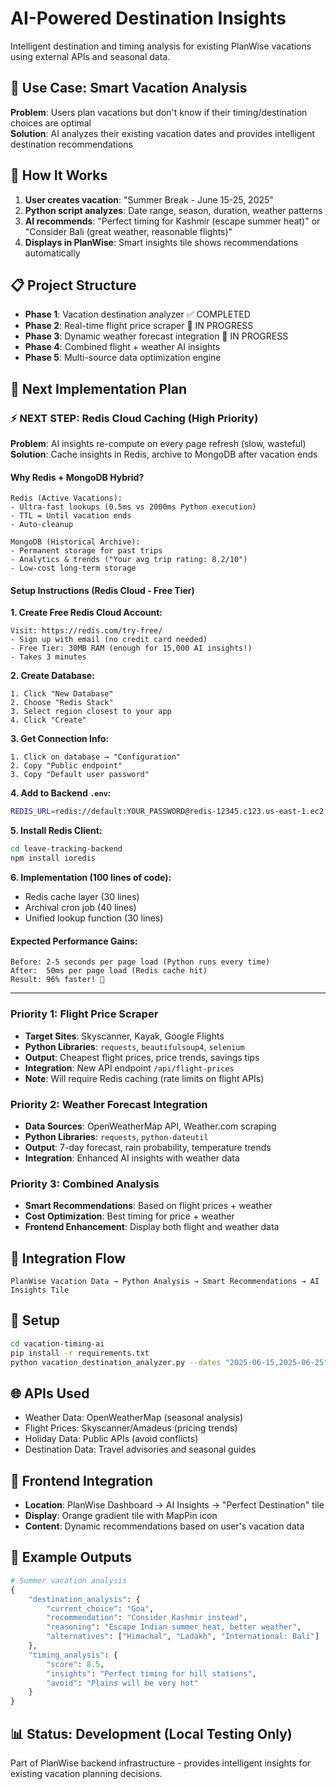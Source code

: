 # AI-Powered Destination Insights

Intelligent destination and timing analysis for existing PlanWise vacations using external APIs and seasonal data.

## 🎯 Use Case: Smart Vacation Analysis
**Problem**: Users plan vacations but don't know if their timing/destination choices are optimal  
**Solution**: AI analyzes their existing vacation dates and provides intelligent destination recommendations

## 🧠 How It Works
1. **User creates vacation**: "Summer Break - June 15-25, 2025" 
2. **Python script analyzes**: Date range, season, duration, weather patterns
3. **AI recommends**: "Perfect timing for Kashmir (escape summer heat)" or "Consider Bali (great weather, reasonable flights)"
4. **Displays in PlanWise**: Smart insights tile shows recommendations automatically

## 📋 Project Structure
- **Phase 1**: Vacation destination analyzer ✅ COMPLETED
- **Phase 2**: Real-time flight price scraper 🚀 IN PROGRESS
- **Phase 3**: Dynamic weather forecast integration 🚀 IN PROGRESS
- **Phase 4**: Combined flight + weather AI insights
- **Phase 5**: Multi-source data optimization engine

## 🎯 Next Implementation Plan

### **⚡ NEXT STEP: Redis Cloud Caching (High Priority)**
**Problem**: AI insights re-compute on every page refresh (slow, wasteful)  
**Solution**: Cache insights in Redis, archive to MongoDB after vacation ends

#### **Why Redis + MongoDB Hybrid?**
```
Redis (Active Vacations):
- Ultra-fast lookups (0.5ms vs 2000ms Python execution)
- TTL = Until vacation ends
- Auto-cleanup

MongoDB (Historical Archive):
- Permanent storage for past trips
- Analytics & trends ("Your avg trip rating: 8.2/10")
- Low-cost long-term storage
```

#### **Setup Instructions (Redis Cloud - Free Tier)**

**1. Create Free Redis Cloud Account:**
```
Visit: https://redis.com/try-free/
- Sign up with email (no credit card needed)
- Free Tier: 30MB RAM (enough for 15,000 AI insights!)
- Takes 3 minutes
```

**2. Create Database:**
```
1. Click "New Database"
2. Choose "Redis Stack"
3. Select region closest to your app
4. Click "Create"
```

**3. Get Connection Info:**
```
1. Click on database → "Configuration"
2. Copy "Public endpoint"
3. Copy "Default user password"
```

**4. Add to Backend `.env`:**
```bash
REDIS_URL=redis://default:YOUR_PASSWORD@redis-12345.c123.us-east-1.ec2.cloud.redislabs.com:12345
```

**5. Install Redis Client:**
```bash
cd leave-tracking-backend
npm install ioredis
```

**6. Implementation (100 lines of code):**
- Redis cache layer (30 lines)
- Archival cron job (40 lines)
- Unified lookup function (30 lines)

#### **Expected Performance Gains:**
```
Before: 2-5 seconds per page load (Python runs every time)
After:  50ms per page load (Redis cache hit)
Result: 96% faster! 🚀
```

---

### **Priority 1: Flight Price Scraper**
- **Target Sites**: Skyscanner, Kayak, Google Flights
- **Python Libraries**: `requests`, `beautifulsoup4`, `selenium`
- **Output**: Cheapest flight prices, price trends, savings tips
- **Integration**: New API endpoint `/api/flight-prices`
- **Note**: Will require Redis caching (rate limits on flight APIs)

### **Priority 2: Weather Forecast Integration**
- **Data Sources**: OpenWeatherMap API, Weather.com scraping
- **Python Libraries**: `requests`, `python-dateutil`
- **Output**: 7-day forecast, rain probability, temperature trends
- **Integration**: Enhanced AI insights with weather data

### **Priority 3: Combined Analysis**
- **Smart Recommendations**: Based on flight prices + weather
- **Cost Optimization**: Best timing for price + weather
- **Frontend Enhancement**: Display both flight and weather data

## 🔄 Integration Flow
```
PlanWise Vacation Data → Python Analysis → Smart Recommendations → AI Insights Tile
```

## 🚀 Setup
```bash
cd vacation-timing-ai
pip install -r requirements.txt
python vacation_destination_analyzer.py --dates "2025-06-15,2025-06-25" --duration 11
```

## 🌐 APIs Used
- Weather Data: OpenWeatherMap (seasonal analysis)
- Flight Prices: Skyscanner/Amadeus (pricing trends)
- Holiday Data: Public APIs (avoid conflicts)
- Destination Data: Travel advisories and seasonal guides

## 📱 Frontend Integration
- **Location**: PlanWise Dashboard → AI Insights → "Perfect Destination" tile
- **Display**: Orange gradient tile with MapPin icon
- **Content**: Dynamic recommendations based on user's vacation data

## 🎯 Example Outputs
```python
# Summer vacation analysis
{
    "destination_analysis": {
        "current_choice": "Goa",
        "recommendation": "Consider Kashmir instead",
        "reasoning": "Escape Indian summer heat, better weather",
        "alternatives": ["Himachal", "Ladakh", "International: Bali"]
    },
    "timing_analysis": {
        "score": 8.5,
        "insights": "Perfect timing for hill stations",
        "avoid": "Plains will be very hot"
    }
}
```

## 📊 Status: Development (Local Testing Only)
Part of PlanWise backend infrastructure - provides intelligent insights for existing vacation planning decisions.
